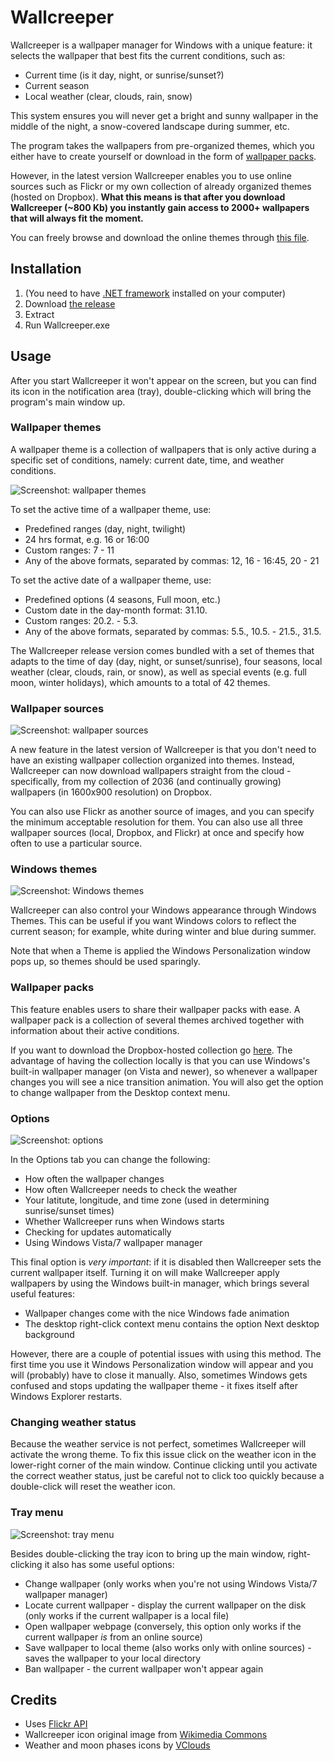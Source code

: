 Wallcreeper
===========

Wallcreeper is a wallpaper manager for Windows with a unique feature: it selects the wallpaper that best fits the current conditions, such as:
* Current time (is it day, night, or sunrise/sunset?)
* Current season
* Local weather (clear, clouds, rain, snow)

This system ensures you will never get a bright and sunny wallpaper in the middle of the night, a snow-covered landscape during summer, etc.

The program takes the wallpapers from pre-organized themes, which you either have to create yourself or download in the form of [wallpaper packs](http://sourceforge.net/projects/wallcreeper/files/Wallpaper%20packs/).

However, in the latest version Wallcreeper enables you to use online sources such as Flickr or my own collection of already organized themes (hosted on Dropbox). **What this means is that after you download Wallcreeper (~800 Kb) you instantly gain access to 2000+ wallpapers that will always fit the moment.**

You can freely browse and download the online themes through [this file](https://github.com/Winterstark/Wallcreeper/blob/master/online%20themes.md).


Installation
--------------

1. (You need to have [.NET framework](http://www.microsoft.com/en-us/download/details.aspx?id=30653) installed on your computer)
2. Download [the release](https://github.com/Winterstark/Wallcreeper/releases)
3. Extract
4. Run Wallcreeper.exe


Usage
-------

After you start Wallcreeper it won't appear on the screen, but you can find its icon in the notification area (tray), double-clicking which will bring the program's main window up.

### Wallpaper themes

A wallpaper theme is a collection of wallpapers that is only active during a specific set of conditions, namely: current date, time, and weather conditions.

![Screenshot: wallpaper themes](http://i.imgur.com/HAFDROe.png)

To set the active time of a wallpaper theme, use:
* Predefined ranges (day, night, twilight)
* 24 hrs format, e.g. 16 or 16:00
* Custom ranges: 7 - 11
* Any of the above formats, separated by commas: 12, 16 - 16:45, 20 - 21

To set the active date of a wallpaper theme, use:
* Predefined options (4 seasons, Full moon, etc.)
* Custom date in the day-month format: 31.10.
* Custom ranges: 20.2. - 5.3.
* Any of the above formats, separated by commas: 5.5., 10.5. - 21.5., 31.5.

The Wallcreeper release version comes bundled with a set of themes that adapts to the time of day (day, night, or sunset/sunrise), four seasons, local weather (clear, clouds, rain, or snow), as well as special events (e.g. full moon, winter holidays), which amounts to a total of 42 themes.

### Wallpaper sources

![Screenshot: wallpaper sources](http://i.imgur.com/ufvgAJr.png)

A new feature in the latest version of Wallcreeper is that you don't need to have an existing wallpaper collection organized into themes. Instead, Wallcreeper can now download wallpapers straight from the cloud - specifically, from my collection of 2036 (and continually growing) wallpapers (in 1600x900 resolution) on Dropbox.

You can also use Flickr as another source of images, and you can specify the minimum acceptable resolution for them. You can also use all three wallpaper sources (local, Dropbox, and Flickr) at once and specify how often to use a particular source.

### Windows themes

![Screenshot: Windows themes](http://i.imgur.com/Gv2IWk6.png)

Wallcreeper can also control your Windows appearance through Windows Themes. This can be useful if you want Windows colors to reflect the current season; for example, white during winter and blue during summer.

Note that when a Theme is applied the Windows Personalization window pops up, so themes should be used sparingly.

### Wallpaper packs

This feature enables users to share their wallpaper packs with ease. A wallpaper pack is a collection of several themes archived together with information about their active conditions.

If you want to download the Dropbox-hosted collection go [here](https://sourceforge.net/projects/wallcreeper/files/Wallpaper%20packs/). The advantage of having the collection locally is that you can use Windows's built-in wallpaper manager (on Vista and newer), so whenever a wallpaper changes you will see a nice transition animation. You will also get the option to change wallpaper from the Desktop context menu.

### Options

![Screenshot: options](http://i.imgur.com/y229iHR.png)

In the Options tab you can change the following:
* How often the wallpaper changes
* How often Wallcreeper needs to check the weather
* Your latitute, longitude, and time zone (used in determining sunrise/sunset times)
* Whether Wallcreeper runs when Windows starts
* Checking for updates automatically
* Using Windows Vista/7 wallpaper manager

This final option is *very important*: if it is disabled then Wallcreeper sets the current wallpaper itself. Turning it on will make Wallcreeper apply wallpapers by using the Windows built-in manager, which brings several useful features:
* Wallpaper changes come with the nice Windows fade animation
* The desktop right-click context menu contains the option Next desktop background

However, there are a couple of potential issues with using this method. The first time you use it Windows Personalization window will appear and you will (probably) have to close it manually. Also, sometimes Windows gets confused and stops updating the wallpaper theme - it fixes itself after Windows Explorer restarts.

### Changing weather status

Because the weather service is not perfect, sometimes Wallcreeper will activate the wrong theme. To fix this issue click on the weather icon in the lower-right corner of the main window. Continue clicking until you activate the correct weather status, just be careful not to click too quickly because a double-click will reset the weather icon.

### Tray menu

![Screenshot: tray menu](http://i.imgur.com/RWUStHz.png)

Besides double-clicking the tray icon to bring up the main window, right-clicking it also has some useful options:
* Change wallpaper (only works when you're not using Windows Vista/7 wallpaper manager)
* Locate current wallpaper - display the current wallpaper on the disk (only works if the current wallpaper is a local file)
* Open wallpaper webpage (conversely, this option only works if the current wallpaper *is* from an online source)
* Save wallpaper to local theme (also works only with online sources) - saves the wallpaper to your local directory
* Ban wallpaper - the current wallpaper won't appear again


Credits
---------
* Uses [Flickr API](https://www.flickr.com/services/api/)
* Wallcreeper icon original image from [Wikimedia Commons](http://commons.wikimedia.org/wiki/File:Tichodroma_muraria02_cropped.jpg)
* Weather and moon phases icons by [VClouds](http://vclouds.deviantart.com/art/VClouds-Weather-2-179058977)
